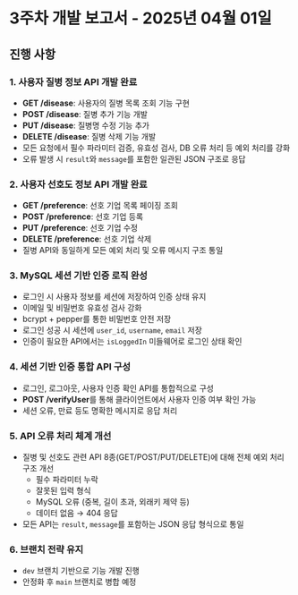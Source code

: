# 3주차 개발 보고서 - 2025년 04월 01일

## 진행 사항

### 1. 사용자 질병 정보 API 개발 완료
- **GET /disease**: 사용자의 질병 목록 조회 기능 구현
- **POST /disease**: 질병 추가 기능 개발
- **PUT /disease**: 질병명 수정 기능 추가
- **DELETE /disease**: 질병 삭제 기능 개발
- 모든 요청에서 필수 파라미터 검증, 유효성 검사, DB 오류 처리 등 예외 처리를 강화
- 오류 발생 시 `result`와 `message`를 포함한 일관된 JSON 구조로 응답

### 2. 사용자 선호도 정보 API 개발 완료
- **GET /preference**: 선호 기업 목록 페이징 조회
- **POST /preference**: 선호 기업 등록
- **PUT /preference**: 선호 기업 수정
- **DELETE /preference**: 선호 기업 삭제
- 질병 API와 동일하게 모든 예외 처리 및 오류 메시지 구조 통일

### 3. MySQL 세션 기반 인증 로직 완성
- 로그인 시 사용자 정보를 세션에 저장하여 인증 상태 유지
- 이메일 및 비밀번호 유효성 검사 강화
- bcrypt + pepper를 통한 비밀번호 안전 저장
- 로그인 성공 시 세션에 `user_id`, `username`, `email` 저장
- 인증이 필요한 API에서는 `isLoggedIn` 미들웨어로 로그인 상태 확인

### 4. 세션 기반 인증 통합 API 구성
- 로그인, 로그아웃, 사용자 인증 확인 API를 통합적으로 구성
- **POST /verifyUser**를 통해 클라이언트에서 사용자 인증 여부 확인 가능
- 세션 오류, 만료 등도 명확한 메시지로 응답 처리

### 5. API 오류 처리 체계 개선
- 질병 및 선호도 관련 API 8종(GET/POST/PUT/DELETE)에 대해 전체 예외 처리 구조 개선
  - 필수 파라미터 누락
  - 잘못된 입력 형식
  - MySQL 오류 (중복, 길이 초과, 외래키 제약 등)
  - 데이터 없음 → 404 응답
- 모든 API는 `result`, `message`를 포함하는 JSON 응답 형식으로 통일

### 6. 브랜치 전략 유지
- `dev` 브랜치 기반으로 기능 개발 진행
- 안정화 후 `main` 브랜치로 병합 예정
